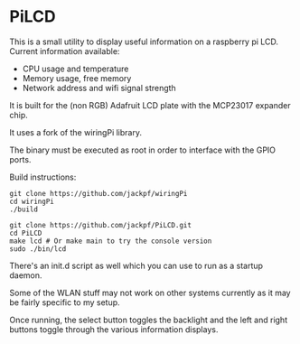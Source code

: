 PiLCD
==========

This is a small utility to display useful information on a raspberry pi LCD.
Current information available:

- CPU usage and temperature
- Memory usage, free memory
- Network address and wifi signal strength

It is built for the (non RGB) Adafruit LCD plate with the MCP23017 expander chip.

It uses a fork of the wiringPi library.

The binary must be executed as root in order to interface with the GPIO ports.

Build instructions:

```shell
git clone https://github.com/jackpf/wiringPi
cd wiringPi
./build

git clone https://github.com/jackpf/PiLCD.git
cd PiLCD
make lcd # Or make main to try the console version
sudo ./bin/lcd
```

There's an init.d script as well which you can use to run as a startup daemon.

Some of the WLAN stuff may not work on other systems currently as it may be fairly specific to my setup.

Once running, the select button toggles the backlight and the left and right buttons toggle through the various information displays.
